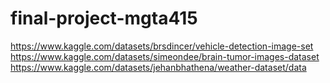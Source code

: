 # final-project-mgta415

https://www.kaggle.com/datasets/brsdincer/vehicle-detection-image-set
https://www.kaggle.com/datasets/simeondee/brain-tumor-images-dataset
https://www.kaggle.com/datasets/jehanbhathena/weather-dataset/data
